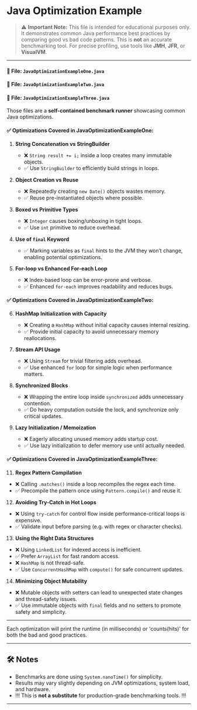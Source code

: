 # Java Optimization Example

> ⚠️ **Important Note:** This file is intended for educational purposes only.
> It demonstrates common Java performance best practices by comparing good vs bad code patterns.
> This is **not** an accurate benchmarking tool. For precise profiling, use tools like **JMH**, **JFR**, or **VisualVM**.

---

#### 📄 File: `JavaOptimizationExampleOne.java`
#### 📄 File: `JavaOptimizationExampleTwo.java`
#### 📄 File: `JavaOptimizationExampleThree.java`

Those files are a **self-contained benchmark runner** showcasing common Java optimizations.

#### ✅ Optimizations Covered in JavaOptimizationExampleOne:

1. **String Concatenation vs StringBuilder**
    - ❌ `String result += i;` inside a loop creates many immutable objects.
    - ✅ Use `StringBuilder` to efficiently build strings in loops.

2. **Object Creation vs Reuse**
    - ❌ Repeatedly creating `new Date()` objects wastes memory.
    - ✅ Reuse pre-instantiated objects where possible.

3. **Boxed vs Primitive Types**
    - ❌ `Integer` causes boxing/unboxing in tight loops.
    - ✅ Use `int` primitive to reduce overhead.

4. **Use of `final` Keyword**
    - ✅ Marking variables as `final` hints to the JVM they won’t change, enabling potential optimizations.

5. **For-loop vs Enhanced For-each Loop**
    - ❌ Index-based loop can be error-prone and verbose.
    - ✅ Enhanced `for-each` improves readability and reduces bugs.

#### ✅ Optimizations Covered in JavaOptimizationExampleTwo:
6. **HashMap Initialization with Capacity**
    - ❌ Creating a `HashMap` without initial capacity causes internal resizing.
    - ✅ Provide initial capacity to avoid unnecessary memory reallocations.

7. **Stream API Usage**
    - ❌ Using `Stream` for trivial filtering adds overhead.
    - ✅ Use enhanced `for` loop for simple logic when performance matters.

8. **Synchronized Blocks**
    - ❌ Wrapping the entire loop inside `synchronized` adds unnecessary contention.
    - ✅ Do heavy computation outside the lock, and synchronize only critical updates.

9. **Lazy Initialization / Memoization**
    - ❌ Eagerly allocating unused memory adds startup cost.
    - ✅ Use lazy initialization to defer memory use until actually needed.

#### ✅ Optimizations Covered in JavaOptimizationExampleThree:
11. **Regex Pattern Compilation**
- ❌ Calling `.matches()` inside a loop recompiles the regex each time.
- ✅ Precompile the pattern once using `Pattern.compile()` and reuse it.

12. **Avoiding Try-Catch in Hot Loops**
- ❌ Using `try-catch` for control flow inside performance-critical loops is expensive.
- ✅ Validate input before parsing (e.g. with regex or character checks).

13. **Using the Right Data Structures**
- ❌ Using `LinkedList` for indexed access is inefficient.
- ✅ Prefer `ArrayList` for fast random access.
- ❌ `HashMap` is not thread-safe.
- ✅ Use `ConcurrentHashMap` with `compute()` for safe concurrent updates.

14. **Minimizing Object Mutability**
- ❌ Mutable objects with setters can lead to unexpected state changes and thread-safety issues.
- ✅ Use immutable objects with `final` fields and no setters to promote safety and simplicity.

---
Each optimization will print the runtime (in milliseconds) or 'counts(hits)' for both the bad and good practices.

---

## 🛠 Notes

- Benchmarks are done using `System.nanoTime()` for simplicity.
- Results may vary slightly depending on JVM optimizations, system load, and hardware.
- !!! This is **not a substitute** for production-grade benchmarking tools. !!!

---